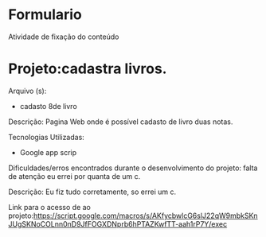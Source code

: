 # Formulario
Atividade de fixação do conteúdo
<h1> Projeto:cadastra livros. </h1>

Arquivo (s):
<ul>
  <li> cadasto 8de livro </li>
</ul>

Descrição: Pagina Web onde é possível cadasto de livro duas notas.

Tecnologias Utilizadas:

<ul>
  <li>Google app scrip</li>
</ul>

Dificuldades/erros encontrados durante o desenvolvimento do projeto: falta de atenção eu errei por quanta de um c.

Descrição: Eu fiz tudo corretamente, so errei um c.

Link para o acesso de ao projeto:https://script.google.com/macros/s/AKfycbwlcG6slJ22qW9mbkSKnJUgSKNoCOLnn0nD9JfFOGXDNprb6hPTAZKwfTT-aah1rP7Y/exec
